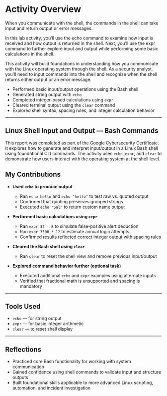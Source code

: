 # Activity Overview

When you communicate with the shell, the commands in the shell can take input and return output or error messages.

In this lab activity, you’ll use the echo command to examine how input is received and how output is returned in the shell. Next, you’ll use the expr command to further explore input and output while performing some basic calculations in the shell.

This activity will build foundations in understanding how you communicate with the Linux operating system through the shell. As a security analyst, you'll need to input commands into the shell and recognize when the shell returns either output or an error message.

- Performed basic input/output operations using the Bash shell
- Generated string output with `echo`
- Completed integer-based calculations using `expr`
- Cleared terminal output using the `clear` command
- Explored shell syntax, spacing rules, and integer calculation behavior

---

## Linux Shell Input and Output — Bash Commands

This report was completed as part of the Google Cybersecurity Certificate. It explores how to generate and interpret input/output in a Linux Bash shell using foundational CLI commands. The activity uses `echo`, `expr`, and `clear` to demonstrate how users interact with the operating system at the shell level.

## My Contributions

- **Used `echo` to produce output**
  - Ran `echo hello` and `echo "hello"` to test raw vs. quoted output
  - Confirmed that quoting preserves grouped strings
  - Executed `echo "Sal"` to return custom name output

- **Performed basic calculations using `expr`**
  - Ran `expr 32 - 8` to simulate false-positive alert deduction
  - Ran `expr 3500 * 12` to estimate annual login attempts
  - Confirmed results reflected correct integer output with spacing rules

- **Cleared the Bash shell using `clear`**
  - Ran `clear` to reset the shell view and remove previous input/output

- **Explored command behavior further (optional task)**
  - Executed additional `echo` and `expr` examples using alternate inputs
  - Verified that fractional math is unsupported and spacing is mandatory

---

## Tools Used

- `echo` — for string output
- `expr` — for basic integer arithmetic
- `clear` — to reset shell display

---

## Reflections

- Practiced core Bash functionality for working with system communication
- Gained confidence using shell commands to validate input and structure outputs
- Built foundational skills applicable to more advanced Linux scripting, automation, and incident investigation
